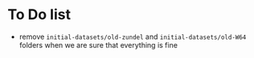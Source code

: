 # To Do list
- remove `initial-datasets/old-zundel` and `initial-datasets/old-W64` folders when we are sure that everything is fine